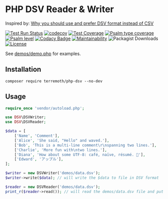 # PHP DSV Reader & Writer

Inspired by: [Why you should use and prefer DSV format instead of CSV](https://matthodges.com/posts/2024-08-12-csv-bad-dsv-good/)

[![Test Run Status](https://github.com/terremoth/php-dsv/actions/workflows/workflow.yml/badge.svg?branch=main)](https://github.com/terremoth/php-dsv/actions/workflows/workflow.yml)
[![codecov](https://codecov.io/github/terremoth/php-dsv/graph/badge.svg?token=ZED14FNR0B)](https://codecov.io/github/terremoth/php-dsv)
[![Test Coverage](https://api.codeclimate.com/v1/badges/2928743b6e92d8e70128/test_coverage)](https://codeclimate.com/github/terremoth/php-dsv/test_coverage)
[![Psalm type coverage](https://shepherd.dev/github/terremoth/php-dsv/coverage.svg)](https://shepherd.dev/github/terremoth/php-dsv)
[![Psalm level](https://shepherd.dev/github/terremoth/php-dsv/level.svg)](https://shepherd.dev/github/terremoth/php-dsv)
[![Codacy Badge](https://app.codacy.com/project/badge/Grade/0edf6ce999c548f8ab994288611e3d0f)](https://app.codacy.com/gh/terremoth/php-dsv/dashboard?utm_source=gh&utm_medium=referral&utm_content=&utm_campaign=Badge_grade)
[![Maintainability](https://api.codeclimate.com/v1/badges/2928743b6e92d8e70128/maintainability)](https://codeclimate.com/github/terremoth/php-dsv/maintainability)
![Packagist Downloads](https://img.shields.io/packagist/dt/terremoth/php-dsv?color=41bb13)
[![License](https://img.shields.io/github/license/terremoth/php-dsv.svg?logo=gnu&color=41bb13)](https://github.com/terremoth/php-dsv/blob/main/LICENSE)

See [demos/demo.php](demos/demo.php) for examples.  

## Installation

```shell
composer require terremoth/php-dsv --no-dev
```

## Usage

```php
require_once 'vendor/autoload.php';

use DSV\DSVWriter;
use DSV\DSVReader;

$data = [
    ['Name', 'Comment'],
    ['Alice', 'She said, "Hello" and waved.'],
    ['Bob', 'This is a multi-line comment\r\nspanning two lines.'],
    ['Charlie', 'More fun with\ntwo lines.'],
    ['Diana', 'How about some UTF-8: café, naïve, résumé. 📝'],
    ['Edward', 'アップル'],
];

$writer = new DSVWriter('demos/data.dsv');
$writer->write($data); // will write the $data to file in DSV format

$reader = new DSVReader('demos/data.dsv');
print_r($reader->read()); // will read the demos/data.dsv file and put it in array format 
```
